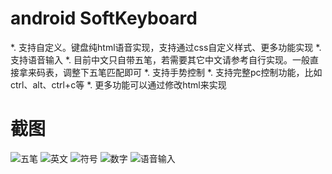 # android SoftKeyboard  


*. 支持自定义。键盘纯html语音实现，支持通过css自定义样式、更多功能实现 
*. 支持语音输入 
*. 目前中文只自带五笔，若需要其它中文请参考自行实现。一般直接拿来码表，调整下五笔匹配即可 
*. 支持手势控制 
*. 支持完整pc控制功能，比如ctrl、alt、ctrl+c等 
*. 更多功能可以通过修改html来实现 

# 截图 

![五笔](wu_bi.jpg) 
![英文](en.jpg) 
![符号](symbol.jpg) 
![数字](number.jpg) 
![语音输入](speech_to_text.jpg) 

